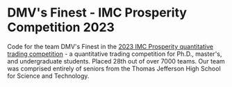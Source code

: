 # DMV's Finest - IMC Prosperity Competition 2023

Code for the team DMV's Finest in the [2023 IMC Prosperity quantitative trading competition](https://prosperity.imc.com/) - a quantitative trading competition for Ph.D., master's, and undergraduate students. Placed 28th out of over 7000 teams. Our team was comprised entirely of seniors from the Thomas Jefferson High School for Science and Technology. 
